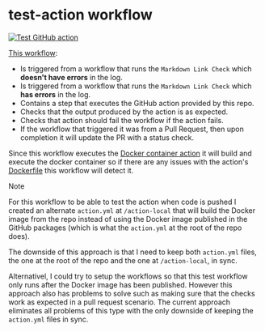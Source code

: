 # test-action workflow

[![Test GitHub action](https://github.com/edumserrano/markdown-link-check-log-parser/actions/workflows/test-action.yml/badge.svg)](https://github.com/edumserrano/markdown-link-check-log-parser/actions/workflows/test-action.yml)

[This workflow](/.github/workflows/test-action.yml):

- Is triggered from a workflow that runs the `Markdown Link Check` which **doesn't have errors** in the log.
- Is triggered from a workflow that runs the `Markdown Link Check` which **has errors** in the log.
- Contains a step that executes the GitHub action provided by this repo.
- Checks that the output produced by the action is as expected.
- Checks that action should fail the workflow if the action fails.
- If the workflow that triggered it was from a Pull Request, then upon completion it will update the PR with a status check.

Since this workflow executes the [Docker container action](https://docs.github.com/en/actions/creating-actions/creating-a-docker-container-action) it will build and execute the docker container so if there are any issues with the action's [Dockerfile](/Dockerfile) this workflow will detect it.

> [!NOTE]
>
> For this workflow to be able to test the action when code is pushed I created an alternate `action.yml` at `/action-local` that will build the Docker image from the repo instead of using the Docker image published in the GitHub packages (which is what the `action.yml` at the root of the repo does).
>
> The downside of this approach is that I need to keep both `action.yml` files, the one at the root of the repo and the one at `/action-local`, in sync.
>
> Alternativel, I could try to setup the workflows so that this test workflow only runs after the Docker image has been published. However this approach also has problems to solve such as making sure that the checks work as expected in a pull request scenario. The current approach eliminates all problems of this type with the only downside of keeping the `action.yml` files in sync.
